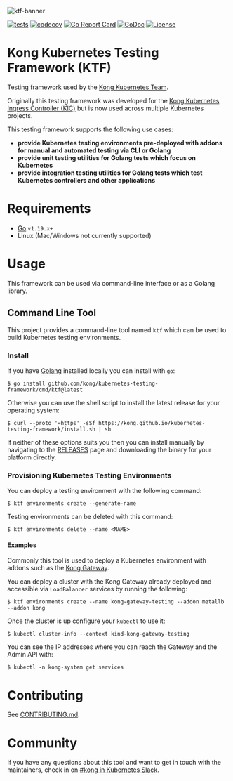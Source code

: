 ![ktf-banner](https://user-images.githubusercontent.com/5332524/120493758-39a54380-c389-11eb-8adb-ae4a30884851.png)

[![tests](https://github.com/Kong/kubernetes-testing-framework/actions/workflows/tests.yaml/badge.svg)](https://github.com/Kong/kubernetes-testing-framework/actions/workflows/tests.yaml)
[![codecov](https://codecov.io/gh/Kong/kubernetes-testing-framework/branch/main/graph/badge.svg?token=ZJN2GM1CFS)](https://codecov.io/gh/Kong/kubernetes-testing-framework)
[![Go Report Card](https://goreportcard.com/badge/github.com/kong/kubernetes-testing-framework)](https://goreportcard.com/report/github.com/kong/kubernetes-testing-framework)
[![GoDoc](https://godoc.org/github.com/kong/kubernetes-testing-framework?status.svg)](https://godoc.org/github.com/kong/kubernetes-testing-framework)
[![License](https://img.shields.io/badge/License-Apache%202.0-blue.svg)](https://github.com/kong/kubernetes-testing-framework/blob/main/LICENSE)

# Kong Kubernetes Testing Framework (KTF)

Testing framework used by the [Kong Kubernetes Team][team].

Originally this testing framework was developed for the [Kong Kubernetes Ingress Controller (KIC)][kic] but is now used across multiple Kubernetes projects.

This testing framework supports the following use cases:

- **provide Kubernetes testing environments pre-deployed with addons for manual and automated testing via CLI or Golang**
- **provide unit testing utilities for Golang tests which focus on Kubernetes**
- **provide integration testing utilities for Golang tests which test Kubernetes controllers and other applications**

[team]:https://github.com/orgs/Kong/teams/team-k8s
[kic]:https://github.com/kong/kubernetes-ingress-controller

# Requirements

* [Go][go] `v1.19.x+`
* Linux (Mac/Windows not currently supported)

[go]:https://go.dev

# Usage

This framework can be used via command-line interface or as a Golang library.

## Command Line Tool

This project provides a command-line tool named `ktf` which can be used to build Kubernetes testing environments.

### Install

If you have [Golang](https://go.dev) installed locally you can install with `go`:

```shell
$ go install github.com/kong/kubernetes-testing-framework/cmd/ktf@latest
```

Otherwise you can use the shell script to install the latest release for your operating system:

```shell
$ curl --proto '=https' -sSf https://kong.github.io/kubernetes-testing-framework/install.sh | sh
```

If neither of these options suits you then you can install manually by navigating to the [RELEASES][releases] page and downloading the binary for your platform directly.

[releases]:https://github.com/Kong/kubernetes-testing-framework/releases

### Provisioning Kubernetes Testing Environments

You can deploy a testing environment with the following command:

```shell
$ ktf environments create --generate-name
```

Testing environments can be deleted with this command:

```shell
$ ktf environments delete --name <NAME>
```

#### Examples

Commonly this tool is used to deploy a Kubernetes environment with addons such as the [Kong Gateway](https://github.com/kong/kong).

You can deploy a cluster with the Kong Gateway already deployed and accessible via `LoadBalancer` services by running the following:

```shell
$ ktf environments create --name kong-gateway-testing --addon metallb --addon kong
```

Once the cluster is up configure your `kubectl` to use it:

```shell
$ kubectl cluster-info --context kind-kong-gateway-testing
```

You can see the IP addresses where you can reach the Gateway and the Admin API with:

```shell
$ kubectl -n kong-system get services
```

# Contributing

See [CONTRIBUTING.md](/CONTRIBUTING.md).

# Community

If you have any questions about this tool and want to get in touch with the maintainers, check in on [#kong in Kubernetes Slack][slack].

[slack]:https://kubernetes.slack.com/messages/kong

